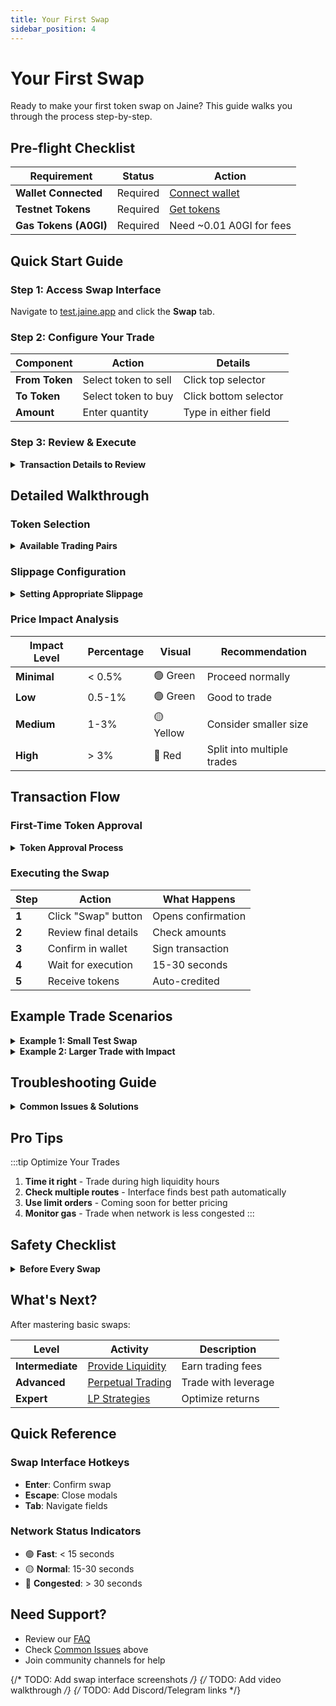 ```yaml
---
title: Your First Swap
sidebar_position: 4
---
```


# Your First Swap

Ready to make your first token swap on Jaine? This guide walks you through the process step-by-step.

## Pre-flight Checklist

| Requirement | Status | Action |
|-------------|--------|--------|
| **Wallet Connected** | Required | [Connect wallet](./connect-wallet) |
| **Testnet Tokens** | Required | [Get tokens](./get-testnet-tokens) |
| **Gas Tokens (A0GI)** | Required | Need ~0.01 A0GI for fees |

## Quick Start Guide

### Step 1: Access Swap Interface

Navigate to [test.jaine.app](https://test.jaine.app) and click the **Swap** tab.

### Step 2: Configure Your Trade

| Component | Action | Details |
|-----------|--------|---------|
| **From Token** | Select token to sell | Click top selector |
| **To Token** | Select token to buy | Click bottom selector |
| **Amount** | Enter quantity | Type in either field |

### Step 3: Review & Execute

<details>
<summary><b>Transaction Details to Review</b></summary>

| Detail | What to Check | Action if Needed |
|--------|---------------|------------------|
| **Exchange Rate** | Compare to market | Wait for better rate |
| **Price Impact** | Should be < 1% | Reduce trade size |
| **Minimum Received** | Acceptable amount | Adjust slippage |
| **Network Fee** | Gas cost in A0GI | Wait for lower fees |

</details>

## Detailed Walkthrough

### Token Selection

<details>
<summary><b>Available Trading Pairs</b></summary>

| Base Token | Trading Pairs | Liquidity |
|------------|---------------|-----------|
| **A0GI** | USDT, ETH, BTC | High |
| **ETH** | USDT, A0GI, BTC | High |
| **BTC** | USDT, A0GI, ETH | Medium |
| **USDT** | All pairs | Highest |

:::tip Best Pairs for Beginners
Start with USDT pairs - they have the most liquidity and lowest price impact
:::

</details>

### Slippage Configuration

<details>
<summary><b>Setting Appropriate Slippage</b></summary>

| Token Type | Recommended | When to Use |
|------------|-------------|-------------|
| **Stablecoins** | 0.1% | USDT/USDC swaps |
| **Major Tokens** | 0.5% | ETH, BTC, A0GI |
| **Volatile Tokens** | 1-3% | New listings |
| **Custom** | User defined | Special cases |

:::warning Slippage Protection
- **Too Low**: Transaction may fail during volatility
- **Too High**: You may receive less than expected
- **Just Right**: 0.5% works for most trades
:::

</details>

### Price Impact Analysis

| Impact Level | Percentage | Visual | Recommendation |
|--------------|------------|--------|----------------|
| **Minimal** | < 0.5% | 🟢 Green | Proceed normally |
| **Low** | 0.5-1% | 🟢 Green | Good to trade |
| **Medium** | 1-3% | 🟡 Yellow | Consider smaller size |
| **High** | > 3% | 🔴 Red | Split into multiple trades |

## Transaction Flow

### First-Time Token Approval

<details>
<summary><b>Token Approval Process</b></summary>

When swapping a token for the first time:

| Step | Action | Purpose |
|------|--------|---------|
| **1** | Click "Approve [Token]" | Grant permission |
| **2** | Set spending limit | Infinite or custom |
| **3** | Confirm in wallet | Sign transaction |
| **4** | Wait for confirmation | ~30 seconds |

:::info One-Time Process
Token approval is only needed once per token. After approval, future swaps are direct.
:::

</details>

### Executing the Swap

| Step | Action | What Happens |
|------|--------|--------------|
| **1** | Click "Swap" button | Opens confirmation |
| **2** | Review final details | Check amounts |
| **3** | Confirm in wallet | Sign transaction |
| **4** | Wait for execution | 15-30 seconds |
| **5** | Receive tokens | Auto-credited |

## Example Trade Scenarios

<details>
<summary><b>Example 1: Small Test Swap</b></summary>

```
Trade: 10 A0GI → USDT
Rate: 1 A0GI = 2.5 USDT
Expected: 25 USDT
Slippage: 0.5%
Minimum: 24.875 USDT
Gas Fee: ~0.002 A0GI

Result: Received 24.92 USDT
```

</details>

<details>
<summary><b>Example 2: Larger Trade with Impact</b></summary>

```
Trade: 1000 USDT → ETH
Rate: 1 ETH = 2000 USDT
Expected: 0.5 ETH
Price Impact: 1.2% (Yellow)
Slippage: 1%
Minimum: 0.494 ETH
Gas Fee: ~0.003 A0GI

Action: Consider splitting into 2x 500 USDT trades
```

</details>

## Troubleshooting Guide

<details>
<summary><b>Common Issues & Solutions</b></summary>

### Transaction Failures

| Error | Cause | Solution |
|-------|-------|----------|
| **"Insufficient allowance"** | Token not approved | Approve token first |
| **"Slippage tolerance exceeded"** | Price moved | Increase slippage |
| **"Insufficient balance"** | Not enough tokens | Check balances |
| **"Transaction underpriced"** | Low gas | Increase gas price |

### Pending Transactions

| Status | Wait Time | Action |
|--------|-----------|--------|
| **Normal** | < 1 min | Wait |
| **Slow** | 1-5 min | Optional: Speed up |
| **Stuck** | > 5 min | Cancel & retry |

</details>

## Pro Tips

:::tip Optimize Your Trades
1. **Time it right** - Trade during high liquidity hours
2. **Check multiple routes** - Interface finds best path automatically
3. **Use limit orders** - Coming soon for better pricing
4. **Monitor gas** - Trade when network is less congested
:::

## Safety Checklist

<details>
<summary><b>Before Every Swap</b></summary>

- [ ] Verify you're on correct website (test.jaine.app)
- [ ] Check token addresses match official list
- [ ] Review transaction details carefully
- [ ] Ensure sufficient gas for transaction
- [ ] Double-check receiving address is yours
- [ ] Confirm amounts are correct

</details>

## What's Next?

After mastering basic swaps:

| Level | Activity | Description |
|-------|----------|-------------|
| **Intermediate** | [Provide Liquidity](../liquidity/add-liquidity) | Earn trading fees |
| **Advanced** | [Perpetual Trading](../perps/what-are-perps) | Trade with leverage |
| **Expert** | [LP Strategies](../liquidity/lp-strategies) | Optimize returns |

## Quick Reference

### Swap Interface Hotkeys
- **Enter**: Confirm swap
- **Escape**: Close modals
- **Tab**: Navigate fields

### Network Status Indicators
- 🟢 **Fast**: < 15 seconds
- 🟡 **Normal**: 15-30 seconds  
- 🔴 **Congested**: > 30 seconds

## Need Support?

- Review our [FAQ](../resources/faq)
- Check [Common Issues](#troubleshooting-guide) above
- Join community channels for help

{/* TODO: Add swap interface screenshots */}
{/* TODO: Add video walkthrough */}
{/* TODO: Add Discord/Telegram links */}